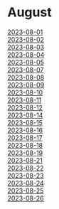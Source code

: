 # August

[2023-08-01](https://currentaffairs.pages.dev/August/2023-08-01)<br>
[2023-08-02](https://currentaffairs.pages.dev/August/2023-08-02)<br>
[2023-08-03](https://currentaffairs.pages.dev/August/2023-08-03)<br>
[2023-08-04](https://currentaffairs.pages.dev/August/2023-08-04)<br>
[2023-08-05](https://currentaffairs.pages.dev/August/2023-08-05)<br>
[2023-08-07](https://currentaffairs.pages.dev/August/2023-08-07)<br>
[2023-08-08](https://currentaffairs.pages.dev/August/2023-08-08)<br>
[2023-08-09](https://currentaffairs.pages.dev/August/2023-08-09)<br>
[2023-08-10](https://currentaffairs.pages.dev/August/2023-08-10)<br>
[2023-08-11](https://currentaffairs.pages.dev/August/2023-08-11)<br>
[2023-08-12](https://currentaffairs.pages.dev/August/2023-08-12)<br>
[2023-08-14](https://currentaffairs.pages.dev/August/2023-08-14)<br>
[2023-08-15](https://currentaffairs.pages.dev/August/2023-08-15)<br>
[2023-08-16](https://currentaffairs.pages.dev/August/2023-08-16)<br>
[2023-08-17](https://currentaffairs.pages.dev/August/2023-08-17)<br>
[2023-08-18](https://currentaffairs.pages.dev/August/2023-08-18)<br>
[2023-08-19](https://currentaffairs.pages.dev/August/2023-08-19)<br>
[2023-08-21](https://currentaffairs.pages.dev/August/2023-08-21)<br>
[2023-08-22](https://currentaffairs.pages.dev/August/2023-08-22)<br>
[2023-08-23](https://currentaffairs.pages.dev/August/2023-08-23)<br>
[2023-08-24](https://currentaffairs.pages.dev/August/2023-08-24)<br>
[2023-08-25](https://currentaffairs.pages.dev/August/2023-08-25)<br>
[2023-08-26](https://currentaffairs.pages.dev/August/2023-08-26)<br>
